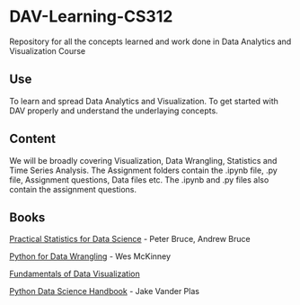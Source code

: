 # DAV-Learning-CS312
Repository for all the concepts learned and work done in Data Analytics and Visualization Course

## Use 
To learn and spread Data Analytics and Visualization. To get started with DAV properly and understand the underlaying concepts.

## Content 
We will be broadly covering Visualization, Data Wrangling, Statistics and Time Series Analysis. The Assignment folders contain the .ipynb file, .py file, Assignment questions, Data files etc. The .ipynb and .py files also contain the assignment questions.

## Books
[Practical Statistics for Data Science](https://github.com/JanmayHem/practical-statistics-for-data-scientists) - Peter Bruce, Andrew Bruce 

[Python for Data Wrangling](https://wesmckinney.com/book/) - Wes McKinney

[Fundamentals of Data Visualization](https://clauswilke.com/dataviz/) 

[Python Data Science Handbook](https://jakevdp.github.io/PythonDataScienceHandbook/) - Jake Vander Plas
